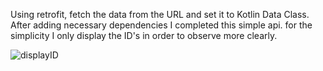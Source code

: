 Using retrofit, fetch the data from the URL and set it to Kotlin Data Class. After adding necessary dependencies I completed this simple api.
for the simplicity I only display the ID's in order to observe more clearly.

![displayID](https://user-images.githubusercontent.com/81256755/204633326-8a8a0295-e3b2-47b8-bd5b-537537564dbf.png)
